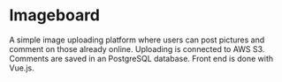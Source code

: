 # Imageboard

A simple image uploading platform where users can post pictures and comment on those already online.
Uploading is connected to AWS S3. Comments are saved in an PostgreSQL database. Front end is done with Vue.js.
